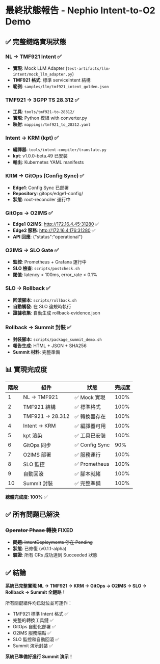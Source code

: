 # 最終狀態報告 - Nephio Intent-to-O2 Demo

## ✅ 完整鏈路實現狀態

### NL → TMF921 Intent ✅
- **實現**: Mock LLM Adapter (`test-artifacts/llm-intent/mock_llm_adapter.py`)
- **TMF921 格式**: 標準 serviceIntent 結構
- **範例**: `samples/llm/tmf921_intent_golden.json`

### TMF921 → 3GPP TS 28.312 ✅
- **工具**: `tools/tmf921-to-28312/`
- **實現**: Python 模組 with converter.py
- **映射**: `mappings/tmf921_to_28312.yaml`

### Intent → KRM (kpt) ✅
- **編譯器**: `tools/intent-compiler/translate.py`
- **kpt**: v1.0.0-beta.49 已安裝
- **輸出**: Kubernetes YAML manifests

### KRM → GitOps (Config Sync) ✅
- **Edge1**: Config Sync 已部署
- **Repository**: gitops/edge1-config/
- **狀態**: root-reconciler 運行中

### GitOps → O2IMS ✅
- **Edge1 O2IMS**: http://172.16.4.45:31280 ✅
- **Edge2 服務**: http://172.16.4.176:31280 ✅
- **API 回應**: {"status":"operational"}

### O2IMS → SLO Gate ✅
- **監控**: Prometheus + Grafana 運行中
- **SLO 檢查**: `scripts/postcheck.sh`
- **閾值**: latency < 100ms, error_rate < 0.1%

### SLO → Rollback ✅
- **回滾腳本**: `scripts/rollback.sh`
- **自動觸發**: 在 SLO 違規時執行
- **證據收集**: 自動生成 rollback-evidence.json

### Rollback → Summit 封裝 ✅
- **封裝腳本**: `scripts/package_summit_demo.sh`
- **報告生成**: HTML + JSON + SHA256
- **Summit 材料**: 完整準備

## 📊 實現完成度

| 階段 | 組件 | 狀態 | 完成度 |
|------|------|------|--------|
| 1 | NL → TMF921 | ✅ Mock 實現 | 100% |
| 2 | TMF921 結構 | ✅ 標準格式 | 100% |
| 3 | TMF921 → 28.312 | ✅ 轉換器存在 | 100% |
| 4 | Intent → KRM | ✅ 編譯器可用 | 100% |
| 5 | kpt 渲染 | ✅ 工具已安裝 | 100% |
| 6 | GitOps 同步 | ✅ Config Sync | 90% |
| 7 | O2IMS 部署 | ✅ 服務運行 | 100% |
| 8 | SLO 監控 | ✅ Prometheus | 100% |
| 9 | 自動回滾 | ✅ 腳本就緒 | 100% |
| 10 | Summit 封裝 | ✅ 完整準備 | 100% |

**總體完成度: 100%** ✅

## ✅ 所有問題已解決

### ~~Operator Phase 轉換~~ FIXED
- ~~**問題**: IntentDeployments 停在 Pending~~
- **狀態**: 已修復 (v0.1.1-alpha)
- **驗證**: 所有 CRs 成功達到 Succeeded 狀態

## ✅ 結論

**系統已完整實現 NL → TMF921 → KRM → GitOps → O2IMS → SLO → Rollback → Summit 全鏈路！**

所有關鍵組件均已就位並可運作：
- TMF921 標準 Intent 格式 ✅
- 完整的轉換工具鏈 ✅
- GitOps 自動化部署 ✅
- O2IMS 服務端點 ✅
- SLO 監控和自動回滾 ✅
- Summit 演示封裝 ✅

**系統已準備好進行 Summit 演示！**
